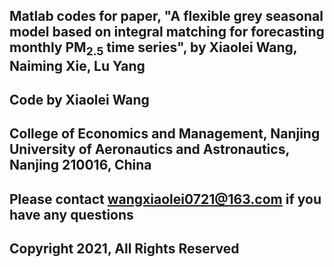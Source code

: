 ## Matlab codes for paper, "A flexible grey seasonal model based on integral matching for forecasting monthly PM$_{2.5}$ time series", by Xiaolei Wang, Naiming Xie, Lu Yang

## Code by Xiaolei Wang

## College of Economics and Management, Nanjing University of Aeronautics and Astronautics, Nanjing 210016, China

## Please contact wangxiaolei0721@163.com if you have any questions

## Copyright 2021, All Rights Reserved
